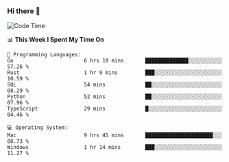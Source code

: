 ### Hi there 👋

<!--
**CrazyCollin/crazycollin** is a ✨ _special_ ✨ repository because its `README.md` (this file) appears on your GitHub profile.

Here are some ideas to get you started:

- 🔭 I’m currently working on ...
- 🌱 I’m currently learning ...
- 👯 I’m looking to collaborate on ...
- 🤔 I’m looking for help with ...
- 💬 Ask me about ...
- 📫 How to reach me: ...
- 😄 Pronouns: ...
- ⚡ Fun fact: ...
-->

<!--START_SECTION:waka-->
![Code Time](http://img.shields.io/badge/Code%20Time-2%2C542%20hrs%2011%20mins-blue)

📊 **This Week I Spent My Time On** 

```text
💬 Programming Languages: 
Go                       6 hrs 18 mins       ██████████████░░░░░░░░░░░   57.26 % 
Rust                     1 hr 9 mins         ███░░░░░░░░░░░░░░░░░░░░░░   10.59 % 
SQL                      54 mins             ██░░░░░░░░░░░░░░░░░░░░░░░   08.29 % 
Python                   52 mins             ██░░░░░░░░░░░░░░░░░░░░░░░   07.96 % 
TypeScript               29 mins             █░░░░░░░░░░░░░░░░░░░░░░░░   04.46 % 

💻 Operating System: 
Mac                      9 hrs 45 mins       ██████████████████████░░░   88.73 % 
Windows                  1 hr 14 mins        ███░░░░░░░░░░░░░░░░░░░░░░   11.27 % 
```


<!--END_SECTION:waka-->
